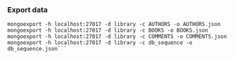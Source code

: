 
### Export data

```mongoexport -h localhost:27017 -d library -c GENRES -o GENRES.json
mongoexport -h localhost:27017 -d library -c AUTHORS -o AUTHORS.json
mongoexport -h localhost:27017 -d library -c BOOKS -o BOOKS.json
mongoexport -h localhost:27017 -d library -c COMMENTS -o COMMENTS.json
mongoexport -h localhost:27017 -d library -c db_sequence -o db_sequence.json```